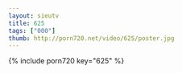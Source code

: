```yaml
--- 
layout: sieutv
title: 625
tags: ["000"]
thumb: http://porn720.net/video/625/poster.jpg
---
```

{% include porn720 key="625" %} 

